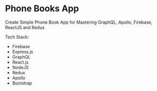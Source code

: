 # Phone Books App

Create Simple Phone Book App for Mastering GraphQL, Apollo, Firebase, ReactJS and Redux

Tech Stack:
* Firebase
* Express.js
* GraphQL
* React.js
* NodeJS
* Redux
* Apollo
* Bootstrap
